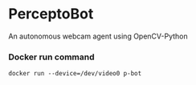 # PerceptoBot

An autonomous webcam agent using OpenCV-Python

### Docker run command

`docker run --device=/dev/video0 p-bot`
